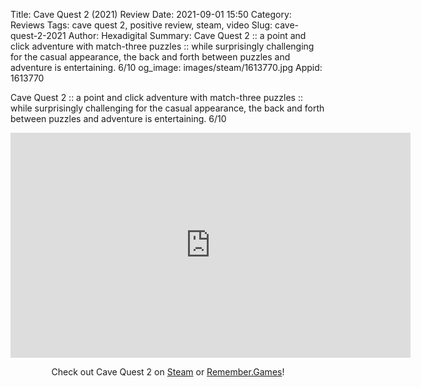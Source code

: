 Title: Cave Quest 2 (2021) Review
Date: 2021-09-01 15:50
Category: Reviews
Tags: cave quest 2, positive review, steam, video
Slug: cave-quest-2-2021
Author: Hexadigital
Summary: Cave Quest 2 :: a point and click adventure with match-three puzzles :: while surprisingly challenging for the casual appearance, the back and forth between puzzles and adventure is entertaining. 6/10
og_image: images/steam/1613770.jpg
Appid: 1613770

Cave Quest 2 :: a point and click adventure with match-three puzzles :: while surprisingly challenging for the casual appearance, the back and forth between puzzles and adventure is entertaining. 6/10

<center><iframe src="https://www.youtube.com/embed/9Jz8ZXL2yoY?feature=oembed" allow="accelerometer; autoplay; encrypted-media; gyroscope; picture-in-picture" width="640" height="360" frameborder="0"></iframe>

Check out Cave Quest 2 on [Steam](https://store.steampowered.com/app/1613770/?curator_clanid=34633900) or [Remember.Games](https://remember.games/game/1246/)!</center>